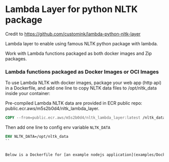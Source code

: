 # Lambda Layer for python NLTK package

Credit to https://github.com/customink/lambda-python-nltk-layer 

Lambda layer to enable using famous NLTK python package with lambda.

Work with Lambda functions packaged as both docker images and Zip packages.

### Lambda functions packaged as Docker Images or OCI Images

To use Lambda NLTK with docker images, package your web app (http api) in a Dockerfile, and add one line to copy NLTK data files to /opt/nltk_data inside your container:

Pre-compiled Lambda NLTK data are provided in ECR public repo: public.ecr.aws/m5s2b0d4/nltk_lambda_layer. 

```dockerfile
COPY --from=public.ecr.aws/m5s2b0d4/nltk_lambda_layer:latest /nltk_data /opt/nltk_data
```

Then add one line to config env variable `NLTK_DATA` 

```dockerfile
ENV NLTK_DATA=/opt/nltk_data
``


Below is a Dockerfile for [an example nodejs application](examples/Dockerfile).
